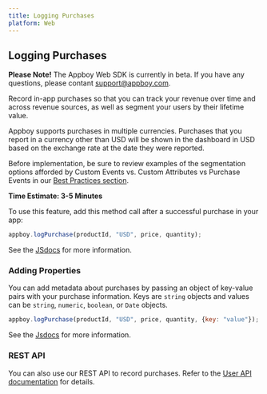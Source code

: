 ```yaml
---
title: Logging Purchases
platform: Web
---
```

## Logging Purchases

__Please Note!__ The Appboy Web SDK is currently in beta. If you have any questions, please contant support@appboy.com.

Record in-app purchases so that you can track your revenue over time and across revenue sources, as well as segment your users by their lifetime value.

Appboy supports purchases in multiple currencies. Purchases that you report in a currency other than USD will be shown in the dashboard in USD based on the exchange rate at the date they were reported.

Before implementation, be sure to review examples of the segmentation options afforded by Custom Events vs. Custom Attributes vs Purchase Events in our [Best Practices section][3].

__Time Estimate: 3-5 Minutes__

To use this feature, add this method call after a successful purchase in your app:

```javascript
appboy.logPurchase(productId, "USD", price, quantity);
```

See the [JSdocs][8] for more information.

### Adding Properties

You can add metadata about purchases by passing an object of key-value pairs with your purchase information. Keys are `string` objects and values can be `string`, `numeric`, `boolean`, or `Date` objects.

```javascript
appboy.logPurchase(productId, "USD", price, quantity, {key: "value"});
```

See the [Jsdocs][8] for more information.

### REST API

You can also use our REST API to record purchases. Refer to the [User API documentation][1] for details.

[1]: /REST_APIs/User_Data "User Data API"
[3]: /User_Data_Collection/Best_Practices "Best Practices & Segmentation"
[8]: https://js.appboycdn.com/web-sdk/latest/doc/module-appboy.html#.logPurchase
